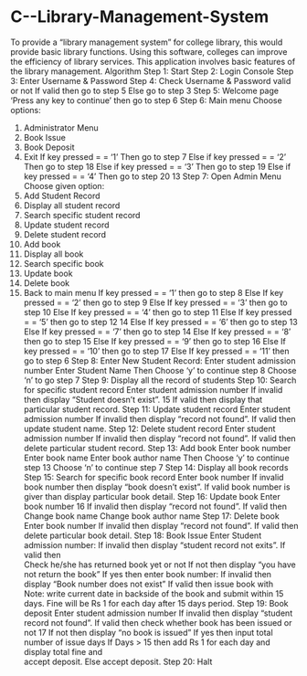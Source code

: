 # C--Library-Management-System

To provide a “library management system” for college library, this would provide basic  library functions. Using this software, colleges can improve the efficiency of library services.  This application involves basic features of the library management. 
Algorithm 
Step 1: Start 
Step 2: Login Console 
Step 3: Enter Username & Password 
Step 4: Check Username & Password valid or not 
If valid then go to step 5 
Else go to step 3 
Step 5: Welcome page ‘Press any key to continue’ then go to step 6 
Step 6: Main menu 
Choose options: 
1. Administrator Menu 
2. Book Issue 
3. Book Deposit 
4. Exit 
If key pressed = = ‘1’ 
Then go to step 7 
Else if key pressed = = ‘2’ 
Then go to step 18 
Else if key pressed = = ‘3’ 
Then go to step 19 
Else if key pressed = = ‘4’ 
Then go to step 20
13 
Step 7: Open Admin Menu 
Choose given option: 
1. Add Student Record 
2. Display all student record 
3. Search specific student record 
4. Update student record 
5. Delete student record 
6. Add book 
7. Display all book  
8. Search specific book 
9. Update book 
10. Delete book 
11. Back to main menu 
If key pressed = = ‘1’ then go to step 8 
Else If key pressed = = ‘2’ then go to step 9 
Else If key pressed = = ‘3’ then go to step 10 
Else If key pressed = = ‘4’ then go to step 11 
Else If key pressed = = ‘5’ then go to step 12
14 
Else If key pressed = = ‘6’ then go to step 13 
Else If key pressed = = ‘7’ then go to step 14 
Else If key pressed = = ‘8’ then go to step 15 
Else If key pressed = = ‘9’ then go to step 16 
Else If key pressed = = ‘10’ then go to step 17 
Else If key pressed = = ‘11’ then go to step 6 
Step 8: Enter New Student Record: 
Enter student admission number 
Enter Student Name 
Then 
Choose ‘y’ to continue step 8 
Choose ‘n’ to go step 7 
Step 9: Display all the record of students 
Step 10: Search for specific student record 
Enter student admission number 
If invalid then display “Student doesn’t exist”.
15 
If valid then display that particular student record. 
Step 11: Update student record 
Enter student admission number 
If invalid then display “record not found”. 
If valid then update student name. 
Step 12: Delete student record 
Enter student admission number 
If invalid then display “record not found”. 
If valid then delete particular student record. 
Step 13: Add book 
Enter book number 
Enter book name 
Enter book author name 
Then 
Choose ‘y’ to continue step 13 
Choose ‘n’ to continue step 7 
Step 14: Display all book records 
Step 15: Search for specific book record 
Enter book number 
If invalid book number then display “book doesn’t exist”. 
If valid book number is giver than display particular book detail. 
Step 16: Update book 
Enter book number
16 
If invalid then display “record not found”. 
If valid then  
Change book name 
Change book author name 
Step 17: Delete book 
Enter book number 
If invalid then display “record not found”. 
If valid then delete particular book detail. 
Step 18: Book Issue 
Enter Student admission number: 
If invalid then display “student record not exits”. 
If valid then  
Check he/she has returned book yet or not 
If not then display “you have not return the book” 
If yes then enter book number: 
If invalid then display “Book number does not exist” 
If valid then issue book with  
Note: write current date in backside of the book and submit within 15 days. Fine will be Rs 1 for  each day after 15 days period. 
Step 19: Book deposit 
Enter student admission number 
If invalid then display “student record not found”. 
If valid then check whether book has been issued or not
17 
If not then display “no book is issued” 
If yes then input total number of issue days 
If Days > 15 then add Rs 1 for each day and display total fine and  
accept deposit. 
Else accept deposit. 
Step 20: Halt
